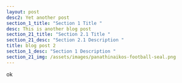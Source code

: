 ```yaml
---
layout: post
desc2: Yet another post
section_1_title: "Section 1 Title "
desc: This is another blog post
section_21_title: "Section 2.1 Title "
section_21_desc: "Section 2.1 Description "
title: blog post 2
section_1_desc: "Section 1 Description "
section_21_img: /assets/images/panathinaikos-football-seal.png
---
```

ok